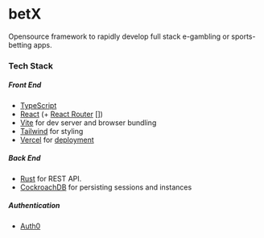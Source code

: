 # betX
Opensource framework to rapidly develop full stack e-gambling or sports-betting apps.

### Tech Stack
##### Front End
- [TypeScript](https://www.typescriptlang.org/)
- [React](https://reactjs.org/) (+ [React Router](https://reactrouter.com/) [])
- [Vite](https://vitejs.dev/) for dev server and browser bundling
- [Tailwind](https://tailwindcss.com/) for styling
- [Vercel](https://vercel.com/) for [deployment](https://vitejs.dev/guide/static-deploy.html#vercel)

##### Back End
- [Rust](https://www.rust-lang.org/) for REST API.
- [CockroachDB](https://www.cockroachlabs.com/) for persisting sessions and instances

##### Authentication
- [Auth0](https://vercel.com/templates/react/auth0-react)
